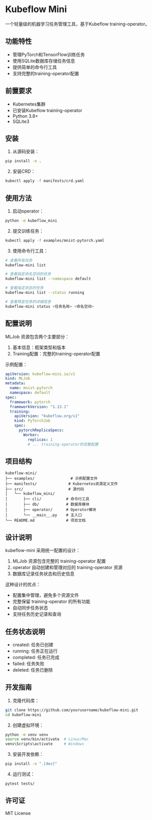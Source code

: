 # Kubeflow Mini

一个轻量级的机器学习任务管理工具，基于Kubeflow training-operator。

## 功能特性

- 管理PyTorch和TensorFlow训练任务
- 使用SQLite数据库存储任务信息
- 提供简单的命令行工具
- 支持完整的training-operator配置

## 前置要求

- Kubernetes集群
- 已安装Kubeflow training-operator
- Python 3.8+
- SQLite3

## 安装

1. 从源码安装：
```bash
pip install -e .
```

2. 安装CRD：
```bash
kubectl apply -f manifests/crd.yaml
```

## 使用方法

1. 启动operator：
```bash
python -m kubeflow_mini
```

2. 提交训练任务：
```bash
kubectl apply -f examples/mnist-pytorch.yaml
```

3. 使用命令行工具：
```bash
# 查看所有任务
kubeflow-mini list

# 查看指定命名空间的任务
kubeflow-mini list --namespace default

# 查看指定状态的任务
kubeflow-mini list --status running

# 查看特定任务的详细信息
kubeflow-mini status <任务名称> <命名空间>
```

## 配置说明

MLJob 资源包含两个主要部分：
1. 基本信息：框架类型和版本
2. Training配置：完整的training-operator配置

示例配置：
```yaml
apiVersion: kubeflow-mini.io/v1
kind: MLJob
metadata:
  name: mnist-pytorch
  namespace: default
spec:
  framework: pytorch
  frameworkVersion: "1.13.1"
  training:
    apiVersion: "kubeflow.org/v1"
    kind: PyTorchJob
    spec:
      pytorchReplicaSpecs:
        Worker:
          replicas: 1
          # ... training-operator的完整配置
```

## 项目结构

```
kubeflow-mini/
├── examples/                # 示例配置文件
├── manifests/              # Kubernetes资源定义文件
├── src/                    # 源代码
│   └── kubeflow_mini/
│       ├── cli/           # 命令行工具
│       ├── db/            # 数据库模块
│       ├── operator/      # Operator模块
│       └── __main__.py    # 主入口
└── README.md              # 项目文档
```

## 设计说明

kubeflow-mini 采用统一配置的设计：
1. MLJob 资源包含完整的 training-operator 配置
2. operator 自动创建和管理对应的 training-operator 资源
3. 数据库记录任务状态和历史信息

这种设计的优点：
- 配置集中管理，避免多个资源文件
- 完整保留 training-operator 的所有功能
- 自动同步任务状态
- 支持任务历史记录和查询

## 任务状态说明

- created: 任务已创建
- running: 任务正在运行
- completed: 任务已完成
- failed: 任务失败
- deleted: 任务已删除

## 开发指南

1. 克隆代码库：
```bash
git clone https://github.com/yourusername/kubeflow-mini.git
cd kubeflow-mini
```

2. 创建虚拟环境：
```bash
python -m venv venv
source venv/bin/activate  # Linux/Mac
venv\Scripts\activate     # Windows
```

3. 安装开发依赖：
```bash
pip install -e ".[dev]"
```

4. 运行测试：
```bash
pytest tests/
```

## 许可证

MIT License 